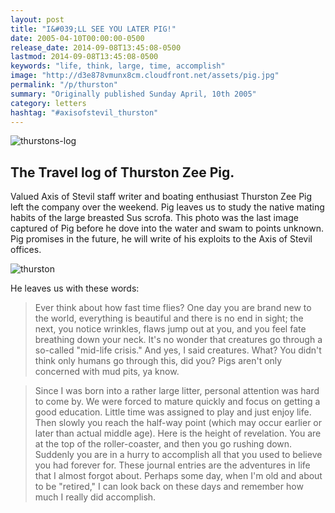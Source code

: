 ```yaml
---
layout: post
title: "I&#039;LL SEE YOU LATER PIG!"
date: 2005-04-10T00:00:00-0500
release_date: 2014-09-08T13:45:08-0500
lastmod: 2014-09-08T13:45:08-0500
keywords: "life, think, large, time, accomplish"
image: "http://d3e878vmunx8cm.cloudfront.net/assets/pig.jpg"
permalink: "/p/thurston"
summary: "Originally published Sunday April, 10th 2005"
category: letters
hashtag: "#axisofstevil_thurston"
---
```


![thurstons-log](http://d3e878vmunx8cm.cloudfront.net/assets/Thurstonbanner.jpg)

The Travel log of Thurston Zee Pig.
------------------

Valued Axis of Stevil staff writer and boating enthusiast Thurston Zee Pig left the company over the weekend. Pig leaves us to study the native mating habits of the large breasted Sus scrofa. This photo was the last image captured of Pig before he dove into the water and swam to points unknown. Pig promises in the future, he will write of his exploits to the Axis of Stevil offices.

![thurston](http://d3e878vmunx8cm.cloudfront.net/assets/pig.jpg)

He leaves us with these words:

> Ever think about how fast time flies? One day you are brand new to the world, everything is beautiful and there is no end in sight; the next, you notice wrinkles, flaws jump out at you, and you feel fate breathing down your neck. It's no wonder that creatures go through a so-called "mid-life crisis." And yes, I said creatures. What? You didn't think only humans go through this, did you? Pigs aren't only concerned with mud pits, ya know.

> Since I was born into a rather large litter, personal attention was hard to come by. We were forced to mature quickly and focus on getting a good education. Little time was assigned to play and just enjoy life. Then slowly you reach the half-way point (which may occur earlier or later than actual middle age). Here is the height of revelation. You are at the top of the roller-coaster, and then you go rushing down. Suddenly you are in a hurry to accomplish all that you used to believe you had forever for. These journal entries are the adventures in life that I almost forgot about. Perhaps some day, when I'm old and about to be "retired," I can look back on these days and remember how much I really did accomplish.
